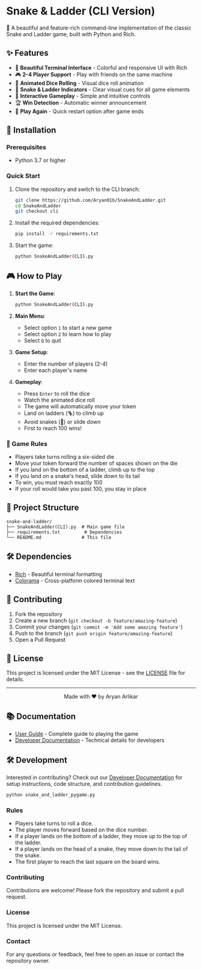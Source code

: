 # Snake & Ladder (CLI Version)

🐍 A beautiful and feature-rich command-line implementation of the classic Snake and Ladder game, built with Python and Rich.

## ✨ Features

- 🎨 **Beautiful Terminal Interface** - Colorful and responsive UI with Rich
- 🎮 **2-4 Player Support** - Play with friends on the same machine
- 🎲 **Animated Dice Rolling** - Visual dice roll animation
- 🐍 **Snake & Ladder Indicators** - Clear visual cues for all game elements
- 🔄 **Interactive Gameplay** - Simple and intuitive controls
- 🏆 **Win Detection** - Automatic winner announcement
- 🔄 **Play Again** - Quick restart option after game ends

## 🚀 Installation

### Prerequisites
- Python 3.7 or higher

### Quick Start
1. Clone the repository and switch to the CLI branch:
   ```sh
   git clone https://github.com/Aryan01b/SnakeAndLadder.git
   cd SnakeAndLadder
   git checkout cli
   ```

2. Install the required dependencies:
   ```sh
   pip install -r requirements.txt
   ```

3. Start the game:
   ```sh
   python SnakeAndLadder(CLI).py
   ```

## 🎮 How to Play

1. **Start the Game**:
   ```sh
   python SnakeAndLadder(CLI).py
   ```

2. **Main Menu**:
   - Select option `1` to start a new game
   - Select option `2` to learn how to play
   - Select `Q` to quit

3. **Game Setup**:
   - Enter the number of players (2-4)
   - Enter each player's name

4. **Gameplay**:
   - Press `Enter` to roll the dice
   - Watch the animated dice roll
   - The game will automatically move your token
   - Land on ladders (🪜) to climb up
   - Avoid snakes (🐍) or slide down
   - First to reach 100 wins!

### 🎯 Game Rules
- Players take turns rolling a six-sided die
- Move your token forward the number of spaces shown on the die
- If you land on the bottom of a ladder, climb up to the top
- If you land on a snake's head, slide down to its tail
- To win, you must reach exactly 100
- If your roll would take you past 100, you stay in place

## 📁 Project Structure

```
snake-and-ladder/
├── SnakeAndLadder(CLI).py  # Main game file
├── requirements.txt         # Dependencies
└── README.md               # This file
```

## 🛠 Dependencies

- [Rich](https://github.com/Textualize/rich) - Beautiful terminal formatting
- [Colorama](https://pypi.org/project/colorama/) - Cross-platform colored terminal text

## 🤝 Contributing

1. Fork the repository
2. Create a new branch (`git checkout -b feature/amazing-feature`)
3. Commit your changes (`git commit -m 'Add some amazing feature'`)
4. Push to the branch (`git push origin feature/amazing-feature`)
5. Open a Pull Request

## 📝 License

This project is licensed under the MIT License - see the [LICENSE](LICENSE) file for details.

---

<div align="center">
  Made with ❤️ by Aryan Arlikar
</div>

## 📚 Documentation

- [User Guide](docs/USER_GUIDE.md) - Complete guide to playing the game
- [Developer Documentation](docs/DEVELOPER.md) - Technical details for developers

## 🛠️ Development

Interested in contributing? Check out our [Developer Documentation](docs/DEVELOPER.md) for setup instructions, code structure, and contribution guidelines.
```sh
python snake_and_ladder_pygame.py
```

### Rules
- Players take turns to roll a dice.
- The player moves forward based on the dice number.
- If a player lands on the bottom of a ladder, they move up to the top of the ladder.
- If a player lands on the head of a snake, they move down to the tail of the snake.
- The first player to reach the last square on the board wins.

### Contributing
Contributions are welcome! Please fork the repository and submit a pull request.

### License
This project is licensed under the MIT License.

### Contact
For any questions or feedback, feel free to open an issue or contact the repository owner.
